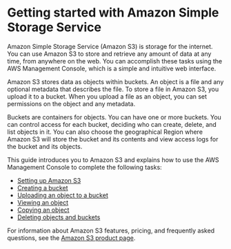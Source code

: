 # Getting started with Amazon Simple Storage Service<a name="GetStartedWithS3"></a>

Amazon Simple Storage Service \(Amazon S3\) is storage for the internet\. You can use Amazon S3 to store and retrieve any amount of data at any time, from anywhere on the web\. You can accomplish these tasks using the AWS Management Console, which is a simple and intuitive web interface\. 

Amazon S3 stores data as objects within buckets\. An object is a file and any optional metadata that describes the file\. To store a file in Amazon S3, you upload it to a bucket\. When you upload a file as an object, you can set permissions on the object and any metadata\. 

Buckets are containers for objects\. You can have one or more buckets\. You can control access for each bucket, deciding who can create, delete, and list objects in it\. You can also choose the geographical Region where Amazon S3 will store the bucket and its contents and view access logs for the bucket and its objects\.

This guide introduces you to Amazon S3 and explains how to use the AWS Management Console to complete the following tasks:
+ [Setting up Amazon S3](SigningUpforS3.md)
+ [Creating a bucket](CreatingABucket.md)
+ [Uploading an object to a bucket](PuttingAnObjectInABucket.md)
+ [Viewing an object](OpeningAnObject.md)
+ [Copying an object](CopyingAnObject.md)
+ [Deleting objects and buckets](DeletingAnObjectandBucket.md)

For information about Amazon S3 features, pricing, and frequently asked questions, see the [Amazon S3 product page](https://aws.amazon.com/s3/)\.